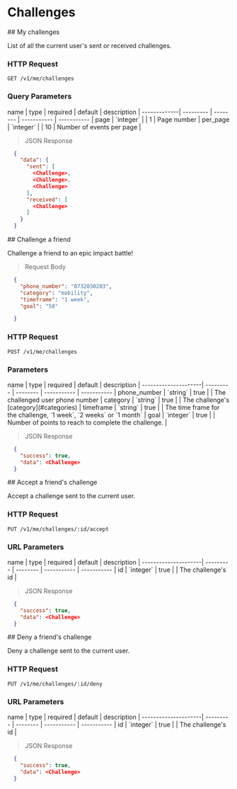 # Challenges

<div class="public-endpoint"></div>
## My challenges

List of all the current user's sent or received challenges.

### HTTP Request

`GET /v1/me/challenges`

### Query Parameters

<div class="params-table"></div>
name         | type      | required | default     | description |
-------------| --------- | -------- | ----------- | ----------- |
page         | `integer` |          | 1           | Page number |
per_page     | `integer` |          | 10          | Number of events per page |

>  JSON Response

```json
  {
    "data": {
      "sent": [
        <Challenge>,
        <Challenge>,
        <Challenge>
      ],
      "received": [
        <Challenge>
      ]
    }
  }
```

<div class="public-endpoint"></div>
## Challenge a friend

Challenge a friend to an epic impact battle! 

> Request Body

```json
  {
    "phone_number": "0732030203",
    "category": "mobility",
    "timeframe": "1 week",
    "goal": "50"

  }
```

### HTTP Request

`POST /v1/me/challenges`

### Parameters

<div class="params-table"></div>
name                 | type      | required | default     | description |
---------------------| --------- | -------- | ----------- | ----------- |
phone_number         | `string`  | true     |         | The challenged user phone number |
category             | `string`  | true     |         | The challenge's [category](#categories) |
timeframe            | `string`  | true     |         | The time frame for the challenge, `1 week`, `2 weeks` or `1 month` |
goal                 | `integer` | true     |         | Number of points to reach to complete the challenge. |
 

>  JSON Response

```json
  {
    "success": true,
    "data": <Challenge>
  }
```

<div class="public-endpoint"></div>
## Accept a friend's challenge

Accept a challenge sent to the current user.

### HTTP Request

`PUT /v1/me/challenges/:id/accept`

### URL Parameters

<div class="params-table"></div>
name                 | type      | required | default     | description |
---------------------| --------- | -------- | ----------- | ----------- |
id                   | `integer` | true     |             | The challenge's id |
 

>  JSON Response

```json
  {
    "success": true,
    "data": <Challenge>
  }
```

<div class="public-endpoint"></div>
## Deny a friend's challenge

Deny a challenge sent to the current user.

### HTTP Request

`PUT /v1/me/challenges/:id/deny`

### URL Parameters

<div class="params-table"></div>
name                 | type      | required | default     | description |
---------------------| --------- | -------- | ----------- | ----------- |
id                   | `integer` | true     |             | The challenge's id |
 

>  JSON Response

```json
  {
    "success": true,
    "data": <Challenge>
  }
```
